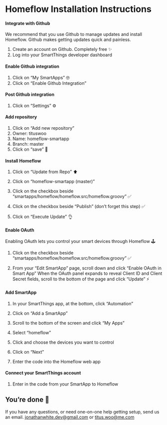 # Homeflow Installation Instructions

#### Integrate with Github
We recommend that you use Github to manage updates and install Homeflow. Github makes getting updates quick and painless.

1. Create an account on Github. Completely free ✨
2. Log into your SmartThings developer dashboard

#### Enable Github integration
1. Click on “My SmartApps” 🤓
2. Click on “Enable Github Integration”


#### Post Github integration
1. Click on “Settings” ⚙️

#### Add repository
1. Click on “Add new repository”
2. Owner: tituswoo
3. Name: homeflow-smartapp
4. Branch: master
5. Click on “save” 💾

#### Install Homeflow
1. Click on “Update from Repo” ⬆️
2. Click on “homeflow-smartapp (master)”

3. Click on the checkbox beside “smartapps/homeflow/homeflow.src/homeflow.groovy” ✅
4. Click on the checkbox beside “Publish” (don’t forget this step) ✅
5. Click on “Execute Update” 👌

#### Enable OAuth
Enabling OAuth lets you control your smart devices through Homeflow 🕹
1. Click on the checkbox beside “smartapps/homeflow/homeflow.src/homeflow.groovy” ✅

2. From your “Edit SmartApp” page, scroll down and click “Enable OAuth in Smart App”
When the OAuth panel expands to reveal Client ID and Client Secret fields, scroll to the bottom of the page and click “Update” ⚡️

#### Add SmartApp
1. In your SmartThings app, at the bottom, click “Automation”
2. Click on “Add a SmartApp”
3. Scroll to the bottom of the screen and click “My Apps”
4. Select “homeflow”

5. Click and choose the devices you want to control
6. Click on “Next”
7. Enter the code into the Homeflow web app

#### Connect your SmartThings account
1. Enter in the code from your SmartApp to Homeflow

## You’re done 🎉
If you have any questions, or need one-on-one help getting setup, send us an email. jonathanwhite.dev@gmail.com or titus.woo@me.com
